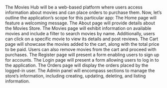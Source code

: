 The Movies Hub will be a web-based platform where users access
information about movies and can place orders to purchase them.
Now, let’s outline the application’s scope for this particular app:
The Home page will feature a welcoming message.
The About page will provide details about the Movies Store.
The Movies page will exhibit information on available movies and include a filter to
search movies by name. Additionally, users can click on a specific movie to view its
details and post reviews.
The Cart page will showcase the movies added to the cart, along with the total price
to be paid. Users can also remove movies from the cart and proceed with purchases.
The Register page will present a form enabling users to sign up for accounts.
The Login page will present a form allowing users to log in to the application.
The Orders page will display the orders placed by the logged-in user.
The Admin panel will encompass sections to manage the store’s information,
including creating, updating, deleting, and listing information.


